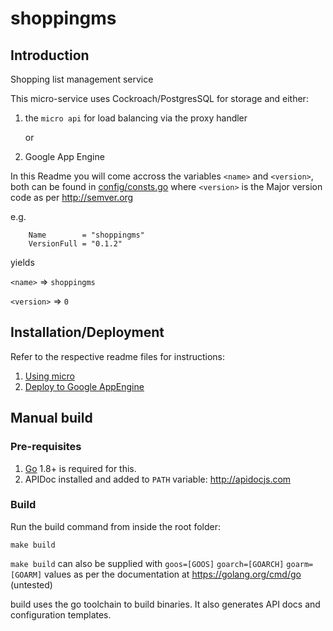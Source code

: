 # shoppingms

## Introduction

Shopping list management service

This micro-service uses Cockroach/PostgresSQL
for storage and either:
1. the `micro api` for load balancing via the proxy handler

    or
2. Google App Engine

In this Readme you will come accross the variables `<name>` and `<version>`,
both can be found in [config/consts.go](pkg/config/consts.go) where `<version>`
is the Major version code as per http://semver.org

e.g. 
```
	Name        = "shoppingms"
	VersionFull = "0.1.2"
```
yields

`<name>` => `shoppingms`

`<version>` => `0`


## Installation/Deployment

Refer to the respective readme files for instructions:

1. [Using micro](MICRO.MD)
2. [Deploy to Google AppEngine](cmd/gcloud/README.MD)

## Manual build

### Pre-requisites

1. [Go](https://golang.org) 1.8+ is required for this.
1. APIDoc installed and added to `PATH` variable: http://apidocjs.com

### Build

Run the build command from inside the root folder:
```
make build
```

`make build` can also be supplied with `goos=[GOOS]` `goarch=[GOARCH]`
`goarm=[GOARM]` values as per the documentation at https://golang.org/cmd/go (untested)

build uses the go toolchain to build binaries. It also generates API docs and
configuration templates.

